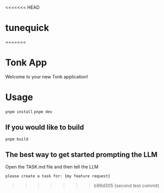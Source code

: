 <<<<<<< HEAD
# tunequick
=======
# Tonk App

Welcome to your new Tonk application!

# Usage
`pnpm install`
`pnpm dev`

## If you would like to build
`pnpm build`

## The best way to get started prompting the LLM
Open the TASK.md file and then tell the LLM

`please create a task for: {my feature request}`
>>>>>>> b99d305 (second test commit)
